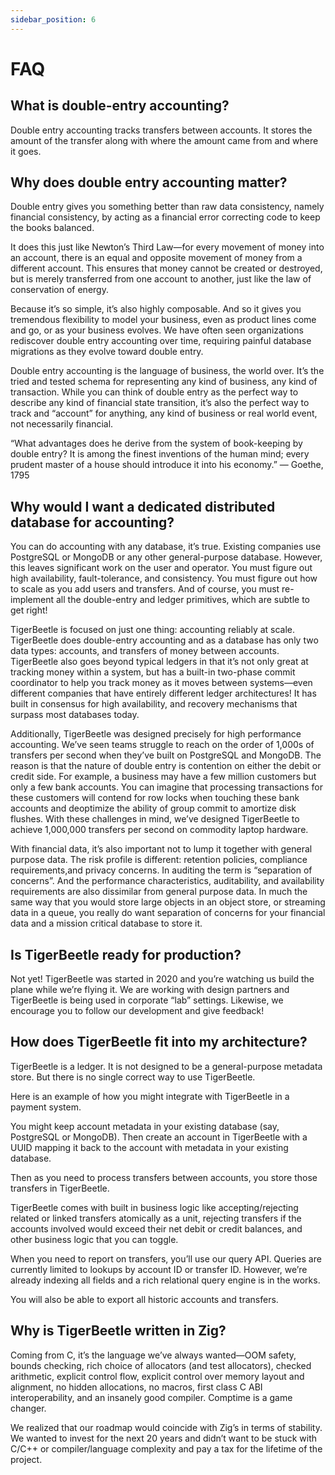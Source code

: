 ```yaml
---
sidebar_position: 6
---
```


# FAQ

## What is double-entry accounting?

Double entry accounting tracks transfers between accounts. It stores
the amount of the transfer along with where the amount came from and
where it goes.

## Why does double entry accounting matter?

Double entry gives you something better than raw data consistency,
namely financial consistency, by acting as a financial error
correcting code to keep the books balanced.

It does this just like Newton’s Third Law—for every movement of money
into an account, there is an equal and opposite movement of money from
a different account. This ensures that money cannot be created or
destroyed, but is merely transferred from one account to another, just
like the law of conservation of energy.

Because it’s so simple, it’s also highly composable. And so it gives
you tremendous flexibility to model your business, even as product
lines come and go, or as your business evolves. We have often seen
organizations rediscover double entry accounting over time, requiring
painful database migrations as they evolve toward double entry.

Double entry accounting is the language of business, the world
over. It’s the tried and tested schema for representing any kind of
business, any kind of transaction. While you can think of double entry
as the perfect way to describe any kind of financial state transition,
it’s also the perfect way to track and “account” for anything, any
kind of business or real world event, not necessarily financial.

“What advantages does he derive from the system of book-keeping by
double entry? It is among the finest inventions of the human mind;
every prudent master of a house should introduce it into his economy.”
— Goethe, 1795

## Why would I want a dedicated distributed database for accounting?

You can do accounting with any database, it’s true. Existing companies
use PostgreSQL or MongoDB or any other general-purpose
database. However, this leaves significant work on the user and
operator. You must figure out high availability, fault-tolerance, and
consistency. You must figure out how to scale as you add users and
transfers. And of course, you must re-implement all the double-entry
and ledger primitives, which are subtle to get right!

TigerBeetle is focused on just one thing: accounting reliably at
scale. TigerBeetle does double-entry accounting and as a database has
only two data types: accounts, and transfers of money between
accounts. TigerBeetle also goes beyond typical ledgers in that it’s
not only great at tracking money within a system, but has a built-in
two-phase commit coordinator to help you track money as it moves
between systems—even different companies that have entirely different
ledger architectures! It has built in consensus for high availability,
and recovery mechanisms that surpass most databases today.

Additionally, TigerBeetle was designed precisely for high performance
accounting. We’ve seen teams struggle to reach on the order of 1,000s
of transfers per second when they’ve built on PostgreSQL and
MongoDB. The reason is that the nature of double entry is contention
on either the debit or credit side. For example, a business may have a
few million customers but only a few bank accounts. You can imagine
that processing transactions for these customers will contend for row
locks when touching these bank accounts and deoptimize the ability of
group commit to amortize disk flushes. With these challenges in mind,
we’ve designed TigerBeetle to achieve 1,000,000 transfers per second
on commodity laptop hardware.

With financial data, it’s also important not to lump it together with
general purpose data. The risk profile is different: retention
policies, compliance requirements,and privacy concerns. In auditing
the term is “separation of concerns”. And the performance
characteristics, auditability, and availability requirements are also
dissimilar from general purpose data. In much the same way that you
would store large objects in an object store, or streaming data in a
queue, you really do want separation of concerns for your financial
data and a mission critical database to store it.

## Is TigerBeetle ready for production?

Not yet! TigerBeetle was started in 2020 and you’re watching us build
the plane while we’re flying it. We are working with design partners
and TigerBeetle is being used in corporate “lab” settings. Likewise,
we encourage you to follow our development and give feedback!

## How does TigerBeetle fit into my architecture?

TigerBeetle is a ledger. It is not designed to be a general-purpose
metadata store. But there is no single correct way to use TigerBeetle.

Here is an example of how you might integrate with TigerBeetle in a
payment system.

You might keep account metadata in your existing database (say,
PostgreSQL or MongoDB). Then create an account in TigerBeetle with a
UUID mapping it back to the account with metadata in your existing
database.

Then as you need to process transfers between accounts, you store
those transfers in TigerBeetle.

TigerBeetle comes with built in business logic like
accepting/rejecting related or linked transfers atomically as a unit,
rejecting transfers if the accounts involved would exceed their net
debit or credit balances, and other business logic that you can
toggle.

When you need to report on transfers, you’ll use our query API.
Queries are currently limited to lookups by account ID or transfer
ID. However, we’re already indexing all fields and a rich relational
query engine is in the works.

You will also be able to export all historic accounts and transfers.

## Why is TigerBeetle written in Zig?

Coming from C, it’s the language we’ve always wanted—OOM safety,
bounds checking, rich choice of allocators (and test allocators),
checked arithmetic, explicit control flow, explicit control over
memory layout and alignment, no hidden allocations, no macros, first
class C ABI interoperability, and an insanely good compiler. Comptime
is a game changer.

We realized that our roadmap would coincide with Zig’s in terms of
stability. We wanted to invest for the next 20 years and didn’t want
to be stuck with C/C++ or compiler/language complexity and pay a tax
for the lifetime of the project.
